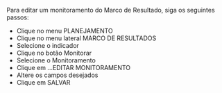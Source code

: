 Para editar um monitoramento do Marco de Resultado, siga os
seguintes passos:

* Clique no menu PLANEJAMENTO
* Clique no menu lateral MARCO DE RESULTADOS
* Selecione o indicador
* Clique no botão Monitorar
* Selecione o Monitoramento
* Clique em ...EDITAR MONITORAMENTO
* Altere os campos desejados
* Clique em SALVAR